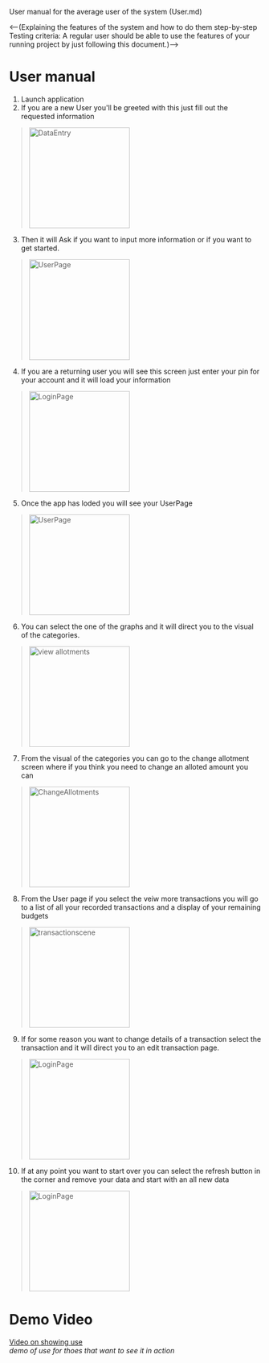 User manual for the average user of the system (User.md)

<--(Explaining the features of the system and how to do them step-by-step
Testing criteria: A regular user should be able to use the features of your running project by just following this document.)-->

User manual
===========

1. Launch application
2. If you are a new User you'll be greeted with this just fill out the requested information
> <img src='./photo/new_informationPage.png' alt='DataEntry' width ='200'> 
3. Then it will Ask if you want to input more information or if you want to get started.
> <img src='./photo/secondwelcomePage.png' alt='UserPage' width ='200'>
4. If you are a returning user you will see this screen just enter your pin for your account and it will load your information
> <img src='./photo/login_screen.png' alt='LoginPage' width ='200'>
5. Once the app has loded you will see your UserPage
> <img src='./photo/userPage.png' alt='UserPage' width ='200'>
6. You can select the one of the graphs and it will direct you to the visual of the categories.
> <img src='./photo/veiwAllotments.png' alt='view allotments' width ='200'>
7. From the visual of the categories you can go to the change allotment screen where if you think you need to change an alloted amount you can
> <img src='./photo/changeAlotment.png' alt='ChangeAllotments' width ='200'>
8. From the User page if you select the veiw more transactions you will go to a list of all your recorded transactions and a display of your remaining budgets
> <img src='./photo/transactionList.png' alt='transactionscene' width ='200'>
9. If for some reason you want to change details of a transaction select the transaction and it will direct you to an edit transaction page.
> <img src='./photo/editTransaction.png' alt='LoginPage' width ='200'>
10. If at any point you want to start over you can select the refresh button in the corner and remove your data and start with an all new data
> <img src='./photo/userPage_withArrow.png' alt='LoginPage' width ='200'>


Demo Video
==========
[Video on showing use]()<br>*demo of use for thoes that want to see it in action*

